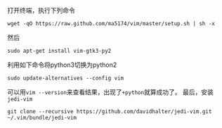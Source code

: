 
打开终端，执行下列命令
```
wget -qO https://raw.github.com/ma5174/vim/master/setup.sh | sh -x
```
然后

```
sudo apt-get install vim-gtk3-py2
```

 
利用如下命令将python3切换为python2

```
sudo update-alternatives --config vim
```
可以用`vim --version`来查看结果，出现了`+python`就算成功了。
最后，安装`jedi-vim`

```
git clone --recursive https://github.com/davidhalter/jedi-vim.git  ~/.vim/bundle/jedi-vim
```

  
